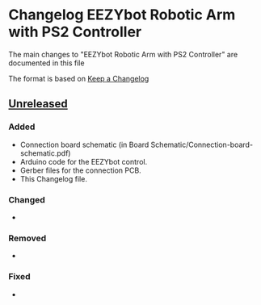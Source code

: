 # Changelog EEZYbot Robotic Arm with PS2 Controller

The main changes to "EEZYbot Robotic Arm with PS2 Controller" are documented in this file

The format is based on [Keep a Changelog](https://keepachangelog.com/en/1.0.0/)

## [Unreleased]

### Added 

- Connection board schematic (in Board Schematic/Connection-board-schematic.pdf)
- Arduino code for the EEZYbot control.
- Gerber files for the connection PCB.
- This Changelog file.

### Changed

-

### Removed

- 

### Fixed

- 

[unreleased]: https://github.com/lassipau/EEZYbot-MK2-PS2-controller/main

